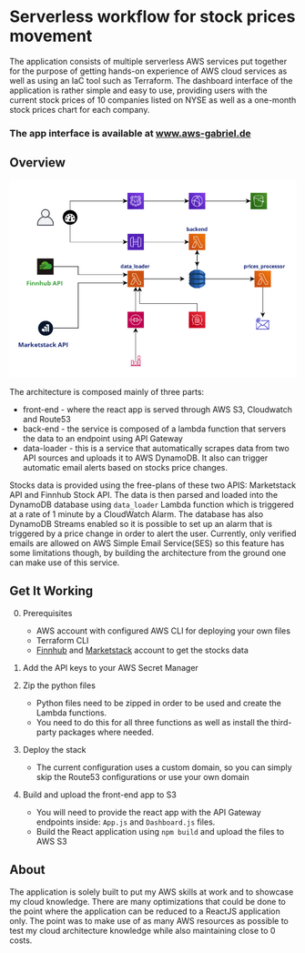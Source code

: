 # Serverless workflow for stock prices movement

The application consists of multiple serverless AWS services put together for the purpose of getting hands-on experience of AWS cloud services as well as using an IaC tool such as Terraform.
The dashboard interface of the application is rather simple and easy to use, providing users with the current stock prices of 10 companies listed on NYSE as well as a one-month stock prices chart for each company.

### The app interface is available at www.aws-gabriel.de

## Overview
![Diagram](https://github.com/gabyvlad96/Serverless-workflow-for-stock-prices-movement/blob/master/.github/architecture_diagram.png)

The architecture is composed mainly of three parts:
- front-end - where the react app is served through AWS S3, Cloudwatch and Route53
- back-end - the service is composed of a lambda function that servers the data to an endpoint using API Gateway
- data-loader - this is a service that automatically scrapes data from two API sources and uploads it to AWS DynamoDB. It also can trigger automatic email alerts based on stocks price changes.

Stocks data is provided using the free-plans of these two APIS: Marketstack API and Finnhub Stock API. The data is then parsed and loaded into the DynamoDB database using `data_loader` Lambda function which is triggered at a rate of 1 minute by a CloudWatch Alarm. The database has also DynamoDB Streams enabled so it is possible to set up an alarm that is triggered by a price change in order to alert the user. Currently, only verified emails are allowed on AWS Simple Email Service(SES) so this feature has some limitations though, by building the architecture from the ground one can make use of this service.

## Get It Working
0. Prerequisites

    - AWS account with configured AWS CLI for deploying your own files
    - Terraform CLI
    - [Finnhub](https://finnhub.io) and [Marketstack](https://marketstack.com) account to get the stocks data

2. Add the API keys to your AWS Secret Manager

2. Zip the python files
    - Python files need to be zipped in order to be used and create the Lambda functions.
    - You need to do this for all three functions as well as install the third-party packages where needed.
    
3. Deploy the stack
    - The current configuration uses a custom domain, so you can simply skip the Route53 configurations or use your own domain 

4. Build and upload the front-end app to S3
    - You will need to provide the react app with the API Gateway endpoints inside: `App.js` and `Dashboard.js` files.
    - Build the React application using `npm build` and upload the files to AWS S3
    
    
## About
The application is solely built to put my AWS skills at work and to showcase my cloud knowledge. There are many optimizations that could be done to the point where the application can be reduced to a ReactJS application only. The point was to make use of as many AWS resources as possible to test my cloud architecture knowledge while also maintaining close to 0 costs.
